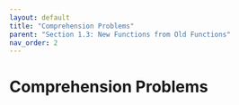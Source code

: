 ```yaml
---
layout: default
title: "Comprehension Problems"
parent: "Section 1.3: New Functions from Old Functions"
nav_order: 2
---
```

# Comprehension Problems
<!-- ## The Tangent and Velocity Problems -->
